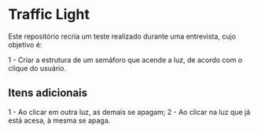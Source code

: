 # Traffic Light

Este repositório recria um teste realizado durante uma entrevista, cujo objetivo é:

1 - Criar a estrutura de um semáforo que acende a luz, de acordo com o clique do usuário.

## Itens adicionais

1 - Ao clicar em outra luz, as demais se apagam;
2 - Ao clicar na luz que já está acesa, à mesma se apaga.

